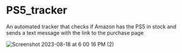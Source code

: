 # PS5_tracker
An automated tracker that checks if Amazon has the PS5 in stock and sends a text message with the link to the purchase page
<br/>

![Screenshot 2023-08-18 at 6 00 16 PM (2)](https://github.com/harchit/PS5_tracker/assets/57609517/2a4ef79e-a340-4adf-bb67-9ef350495b68)
